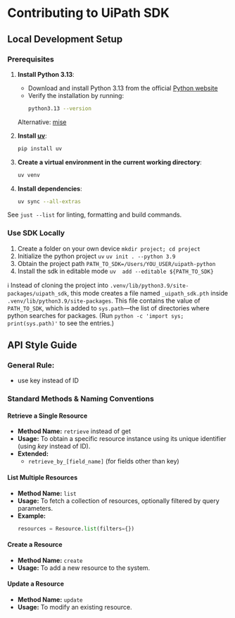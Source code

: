 # Contributing to UiPath SDK

## Local Development Setup

### Prerequisites

1. **Install Python 3.13**:
    - Download and install Python 3.13 from the official [Python website](https://www.python.org/downloads/)
    - Verify the installation by running:
        ```sh
        python3.13 --version
        ```

    Alternative: [mise](https://mise.jdx.dev/lang/python.html)

2. **Install [uv](https://docs.astral.sh/uv/)**:
    ```sh
    pip install uv
    ```

3. **Create a virtual environment in the current working directory**:
    ```sh
    uv venv
    ```

4. **Install dependencies**:
    ```sh
    uv sync --all-extras
    ```

See `just --list` for linting, formatting and build commands.


### Use SDK Locally
1. Create a folder on your own device `mkdir project; cd project`
2. Initialize the python project `uv` `uv init . --python 3.9`
3. Obtain the project path `PATH_TO_SDK=/Users/YOU_USER/uipath-python`
4. Install the sdk in editable mode `uv  add --editable ${PATH_TO_SDK}`

:information_source: Instead of cloning the project into `.venv/lib/python3.9/site-packages/uipath_sdk`, this mode creates a file named `_uipath_sdk.pth` inside `.venv/lib/python3.9/site-packages`. This file contains the value of `PATH_TO_SDK`, which is added to `sys.path`—the list of directories where python searches for packages. (Run `python -c 'import sys; print(sys.path)'` to see the entries.)

## API Style Guide

### General Rule:
- use key instead of ID

### Standard Methods & Naming Conventions

#### Retrieve a Single Resource
- **Method Name:** `retrieve` instead of get
- **Usage:** To obtain a specific resource instance using its unique identifier (using *key* instead of ID).
- **Extended:**
  - `retrieve_by_[field_name]` (for fields other than key)

#### List Multiple Resources
- **Method Name:** `list`
- **Usage:** To fetch a collection of resources, optionally filtered by query parameters.
- **Example:**
  ```python
  resources = Resource.list(filters={})
  ```

#### Create a Resource
- **Method Name:** `create`
- **Usage:** To add a new resource to the system.

#### Update a Resource
- **Method Name:** `update`
- **Usage:** To modify an existing resource.
